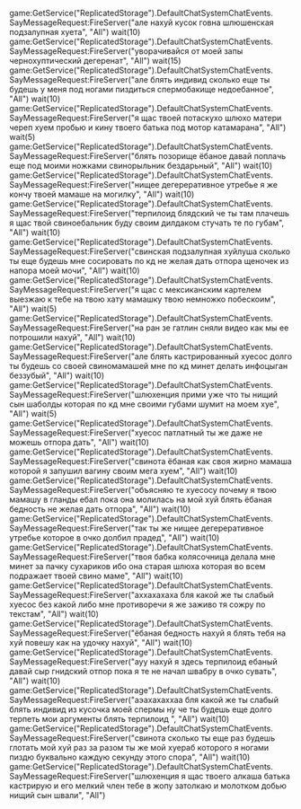 game:GetService("ReplicatedStorage").DefaultChatSystemChatEvents. SayMessageRequest:FireServer("але нахуй кусок говна шлюшенская подзалупная хуета", "All")
wait(10)
game:GetService("ReplicatedStorage").DefaultChatSystemChatEvents. SayMessageRequest:FireServer("уворачивайся от моей запы чернохуптический дегеренат", "All")
wait(15)
game:GetService("ReplicatedStorage").DefaultChatSystemChatEvents. SayMessageRequest:FireServer("але блять индивид сколько еще ты будешь у меня под ногами пиздиться спермобакище недоебанное", "All")
wait(10)
game:GetService("ReplicatedStorage").DefaultChatSystemChatEvents. SayMessageRequest:FireServer("я щас твоей потаскухо шлюхо матери череп хуем пробью и кину твоего батька под мотор катамарана", "All")
wait(5)
game:GetService("ReplicatedStorage").DefaultChatSystemChatEvents. SayMessageRequest:FireServer("блять позорище ёбаное давай поплачь еще под моими ножками свинорыльник бездарьный", "All")
wait(10)
game:GetService("ReplicatedStorage").DefaultChatSystemChatEvents. SayMessageRequest:FireServer("нищее дегереративное утребье я же кончу твоей мамаше на могилку", "All")
wait(10)
game:GetService("ReplicatedStorage").DefaultChatSystemChatEvents. SayMessageRequest:FireServer("терпилоид блядский че ты там плачешь я щас твой свиноебальник буду своим дилдаком стучать те по губам", "All")
wait(10)
game:GetService("ReplicatedStorage").DefaultChatSystemChatEvents. SayMessageRequest:FireServer("свинская подзалупная хуйлуша сколько ты еще будешь мне сосировать по кд не желая дать отпора щеночек из напора моей мочи", "All")
wait(10)
game:GetService("ReplicatedStorage").DefaultChatSystemChatEvents. SayMessageRequest:FireServer("я щас с мексиканским картелем выезжаю к тебе на твою хату мамашку твою немножко побескоим", "All")
wait(5)
game:GetService("ReplicatedStorage").DefaultChatSystemChatEvents. SayMessageRequest:FireServer("на ран зе гатлин сняли видео как мы ее потрошили нахуй", "All")
wait(10)
game:GetService("ReplicatedStorage").DefaultChatSystemChatEvents. SayMessageRequest:FireServer("але блять кастрированный хуесос долго ты будешь со своей свиномамашей мне по кд минет делать инфоцыган беззубый", "All")
wait(10)
game:GetService("ReplicatedStorage").DefaultChatSystemChatEvents. SayMessageRequest:FireServer("шлюхенция прими уже что ты нищий сын шаболды которая по кд мне своими губами шумит на моем хуе", "All")
wait(5)
game:GetService("ReplicatedStorage").DefaultChatSystemChatEvents. SayMessageRequest:FireServer("хуесос патлатный ты же даже не можешь отпора дать", "All")
wait(10)
game:GetService("ReplicatedStorage").DefaultChatSystemChatEvents. SayMessageRequest:FireServer("свинота ёбаная как своя жирно мамаша которой я запушил вагину своим мега хуем", "All")
wait(10)
game:GetService("ReplicatedStorage").DefaultChatSystemChatEvents. SayMessageRequest:FireServer("объясняю те хуесосу почему я твою мамашу в гланды ебал пока она молилась на мой хуй блять ёбаная бедность не желая дать отпора", "All")
wait(10)
game:GetService("ReplicatedStorage").DefaultChatSystemChatEvents. SayMessageRequest:FireServer("так ты же нищее дегереративное утребье которое в очко долбил прадед", "All")
wait(10)
game:GetService("ReplicatedStorage").DefaultChatSystemChatEvents. SayMessageRequest:FireServer("твоя бабка колясочница делала мне минет за пачку сухариков ибо она старая шлюха которая во всем подражает твоей свино маме", "All")
wait(10)
game:GetService("ReplicatedStorage").DefaultChatSystemChatEvents. SayMessageRequest:FireServer("аххахахаха бля какой же ты слабый хуесос без какой либо мне противоречи я же заживо тя сожру по текстам", "All")
wait(10)
game:GetService("ReplicatedStorage").DefaultChatSystemChatEvents. SayMessageRequest:FireServer("ёбаная бедность нахуй я блять тебя на хуй повешу как на удочку нахуй", "All")
wait(10)
game:GetService("ReplicatedStorage").DefaultChatSystemChatEvents. SayMessageRequest:FireServer("ауу нахуй я здесь терпилоид ебаный давай сыр гнидский отпор пока я те не начал швабру в очко сувать", "All")
wait(10)
game:GetService("ReplicatedStorage").DefaultChatSystemChatEvents. SayMessageRequest:FireServer("аэахахаххаа бля какой же ты слабый блять индивид из кусочка моей спермы ну че ты будешь еще долго терпеть мои аргументы блять терпилоид ", "All")
wait(10)
game:GetService("ReplicatedStorage").DefaultChatSystemChatEvents. SayMessageRequest:FireServer("свинота сколько ты еще раз будешь глотать мой хуй раз за разом ты же мой хуераб которого я ногами пиздю буквально каждую секунду этого спора", "All")
wait(10)
game:GetService("ReplicatedStorage").DefaultChatSystemChatEvents. SayMessageRequest:FireServer("шлюхенция я щас твоего алкаша батька кастрирую и его мелкий член тебе в жопу затолкаю и молотком добью нищий сын швали", "All")

